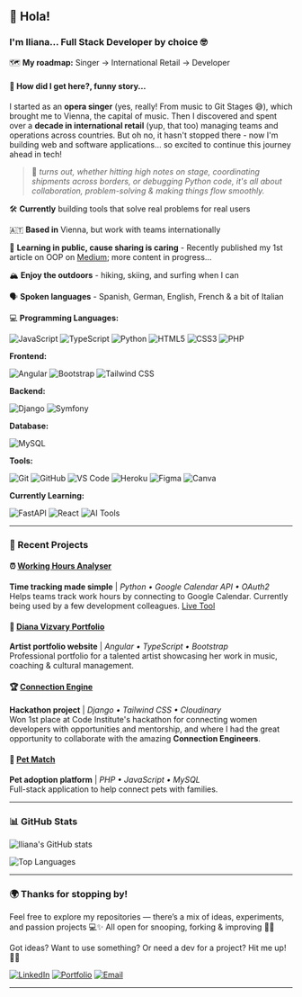 ## 👋 Hola!  

### I'm **Iliana**... Full Stack Developer by choice 🤓

🗺️ **My roadmap:** Singer → International Retail → Developer

#### 🌟 How did I get here?, funny story... 
I started as an **opera singer** (yes, really! From music to Git Stages 😅), which brought me to Vienna, the capital of music. Then I discovered and spent over a **decade in international retail** (yup, that too) managing teams and operations across countries. But oh no, it hasn't stopped there - now I'm building web and software applications... so excited to continue this journey ahead in tech!

> 🤩 *turns out, whether hitting high notes on stage, coordinating shipments across borders, or debugging Python code, it's all about collaboration, problem-solving & making things flow smoothly.*

🛠️ **Currently** building tools that solve real problems for real users 

🇦🇹 **Based in** Vienna, but work with teams internationally

📝 **Learning in public, cause sharing is caring** - Recently published my 1st article on OOP on [Medium](https://medium.com/@iliana.marquez/think-like-a-builder-my-first-real-understanding-of-oop-362717479060); more content in progress... 

🏔️ **Enjoy the outdoors** - hiking, skiing, and surfing when I can  

🗣️ **Spoken languages** - Spanish, German, English, French & a bit of Italian

💻 **Programming Languages:**  

![JavaScript](https://img.shields.io/badge/JavaScript-F7DF1E?style=flat-square&logo=javascript&logoColor=black)
![TypeScript](https://img.shields.io/badge/TypeScript-007ACC?style=flat-square&logo=typescript&logoColor=white)
![Python](https://img.shields.io/badge/Python-3776AB?style=flat-square&logo=python&logoColor=white)
![HTML5](https://img.shields.io/badge/HTML5-E34F26?style=flat-square&logo=html5&logoColor=white)
![CSS3](https://img.shields.io/badge/CSS3-1572B6?style=flat-square&logo=css3&logoColor=white)
![PHP](https://img.shields.io/badge/PHP-777BB4?style=flat-square&logo=php&logoColor=white)

**Frontend:**

![Angular](https://img.shields.io/badge/Angular-DD0031?style=flat-square&logo=angular&logoColor=white)
![Bootstrap](https://img.shields.io/badge/Bootstrap-563D7C?style=flat-square&logo=bootstrap&logoColor=white)
![Tailwind CSS](https://img.shields.io/badge/Tailwind_CSS-38B2AC?style=flat-square&logo=tailwind-css&logoColor=white)

**Backend:**

![Django](https://img.shields.io/badge/Django-092E20?style=flat-square&logo=django&logoColor=white)
![Symfony](https://img.shields.io/badge/Symfony-000000?style=flat-square&logo=symfony&logoColor=white)

**Database:**  

![MySQL](https://img.shields.io/badge/MySQL-00000F?style=flat-square&logo=mysql&logoColor=white)

**Tools:**  

![Git](https://img.shields.io/badge/Git-F05032?style=flat-square&logo=git&logoColor=white)
![GitHub](https://img.shields.io/badge/GitHub-100000?style=flat-square&logo=github&logoColor=white)
![VS Code](https://img.shields.io/badge/VS_Code-007ACC?style=flat-square&logo=visual-studio-code&logoColor=white)
![Heroku](https://img.shields.io/badge/Heroku-430098?style=flat-square&logo=heroku&logoColor=white)
![Figma](https://img.shields.io/badge/Figma-F24E1E?style=flat-square&logo=figma&logoColor=white)
![Canva](https://img.shields.io/badge/Canva-00C4CC?style=flat-square&logo=canva&logoColor=white)

**Currently Learning:**

![FastAPI](https://img.shields.io/badge/FastAPI-009688?style=flat-square&logo=fastapi&logoColor=white)
![React](https://img.shields.io/badge/React-20232A?style=flat-square&logo=react&logoColor=61DAFB)
![AI Tools](https://img.shields.io/badge/AI_Tools-FF6F00?style=flat-square&logo=brain&logoColor=white)

---

### 🔧 Recent Projects

#### ⏰ [Working Hours Analyser](https://github.com/iliana-marquez/working-hours-analyser)
**Time tracking made simple** | *Python • Google Calendar API • OAuth2*  
Helps teams track work hours by connecting to Google Calendar. Currently being used by a few development colleagues. [Live Tool](https://working-hours-analyser-1a0bd1b9ba29.herokuapp.com/)

#### 🎨 [Diana Vizvary Portfolio](https://dianavizvary.com)
**Artist portfolio website** | *Angular • TypeScript • Bootstrap*  
Professional portfolio for a talented artist showcasing her work in music, coaching & cultural management.

#### 🏆 [Connection Engine](https://github.com/iliana-marquez/connection-engine) 
**Hackathon project** | *Django • Tailwind CSS • Cloudinary*  
Won 1st place at Code Institute's hackathon for connecting women developers with opportunities and mentorship, and where I had the great opportunity to collaborate with the amazing **Connection Engineers**.

#### 🐾 [Pet Match](https://github.com/iliana-marquez/pet-match)
**Pet adoption platform** | *PHP • JavaScript • MySQL*  
Full-stack application to help connect pets with families.

---

### 📊 GitHub Stats

![Iliana's GitHub stats](https://github-readme-stats.vercel.app/api?username=iliana-marquez&show_icons=true&theme=radical)

![Top Languages](https://github-readme-stats.vercel.app/api/top-langs/?username=iliana-marquez&layout=compact&theme=radical)

---

### 🌍 Thanks for stopping by!

Feel free to explore my repositories — there’s a mix of ideas, experiments, and passion projects 💻✨
All open for snooping, forking & improving 👀🔧

Got ideas? Want to use something? Or need a dev for a project? Hit me up! 💌😎

[![LinkedIn](https://img.shields.io/badge/LinkedIn-0077B5?style=for-the-badge&logo=linkedin&logoColor=white)](https://www.linkedin.com/in/iliana-marquez-3b6795339/)
[![Portfolio](https://img.shields.io/badge/Portfolio-FF5722?style=for-the-badge&logo=todoist&logoColor=white)](https://iliana.codefactory.live/)
[![Email](https://img.shields.io/badge/Email-D14836?style=for-the-badge&logo=gmail&logoColor=white)](mailto:iliana.marquez@hotmail.com)

---


